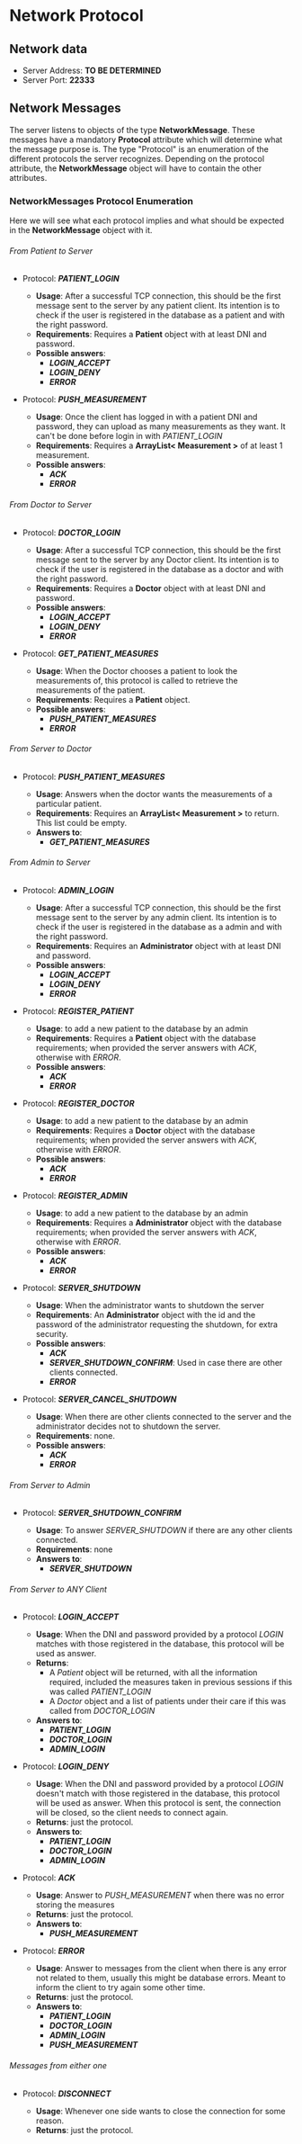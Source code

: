 # Network Protocol

## Network data
* Server Address: **TO BE DETERMINED**
* Server Port: **22333**

## Network Messages
The server listens to objects of the type **NetworkMessage**. These messages have
a mandatory **Protocol** attribute which will determine what the message purpose is.
The type "Protocol" is an enumeration of the different protocols the server recognizes.
Depending on the protocol attribute, the **NetworkMessage** object will have to contain the
other attributes. 

### NetworkMessages Protocol Enumeration 
Here we will see what each protocol implies and what should be expected in the **NetworkMessage**
object with it.

###### From Patient to Server
* Protocol: _**PATIENT_LOGIN**_

    * **Usage**: After a successful TCP connection, this should be the first message sent to the
    server by any patient client. Its intention is to check if the user is registered in the
    database as a patient and with the right password.
    * **Requirements**: Requires a **Patient** object with at least DNI and password.
    * **Possible answers**: 
        * _**LOGIN_ACCEPT**_
        * _**LOGIN_DENY**_
        * _**ERROR**_

* Protocol: _**PUSH_MEASUREMENT**_

    * **Usage**: Once the client has logged in with a patient DNI and password, they can 
    upload as many measurements as they want. It can't be done before login in with _PATIENT_LOGIN_
    * **Requirements**: Requires a **ArrayList< Measurement >** of at least 1 measurement.
    * **Possible answers**:
        * _**ACK**_ 
        * _**ERROR**_
        
###### From Doctor to Server
* Protocol: _**DOCTOR_LOGIN**_

    * **Usage**: After a successful TCP connection, this should be the first message sent to the
    server by any Doctor client. Its intention is to check if the user is registered in the
    database as a doctor and with the right password.
    * **Requirements**: Requires a **Doctor** object with at least DNI and password.
    * **Possible answers**: 
        * _**LOGIN_ACCEPT**_
        * _**LOGIN_DENY**_
        * _**ERROR**_

* Protocol: _**GET_PATIENT_MEASURES**_

    * **Usage**: When the Doctor chooses a patient to look the measurements of, this protocol is called
    to retrieve the measurements of the patient.
    * **Requirements**: Requires a **Patient** object.
    * **Possible answers**:
        * _**PUSH_PATIENT_MEASURES**_ 
        * _**ERROR**_
        
###### From Server to Doctor
* Protocol: _**PUSH_PATIENT_MEASURES**_

    * **Usage**: Answers when the doctor wants the measurements of a particular patient.
    * **Requirements**: Requires an **ArrayList< Measurement >** to return. This list could be empty.
    * **Answers to**: 
        * _**GET_PATIENT_MEASURES**_

###### From Admin to Server
* Protocol: _**ADMIN_LOGIN**_

    * **Usage**: After a successful TCP connection, this should be the first message sent to the
    server by any admin client. Its intention is to check if the user is registered in the
    database as a admin and with the right password.
    * **Requirements**: Requires an **Administrator** object with at least DNI and password.
    * **Possible answers**: 
        * _**LOGIN_ACCEPT**_
        * _**LOGIN_DENY**_
        * _**ERROR**_
        
* Protocol: _**REGISTER_PATIENT**_

    * **Usage**: to add a new patient to the database by an admin
    * **Requirements**: Requires a **Patient** object with the database requirements; when provided the
    server answers with _ACK_, otherwise with _ERROR_.
    * **Possible answers**:
        * _**ACK**_ 
        * _**ERROR**_


* Protocol: _**REGISTER_DOCTOR**_

    * **Usage**: to add a new patient to the database by an admin
    * **Requirements**: Requires a **Doctor** object with the database requirements; when provided the
    server answers with _ACK_, otherwise with _ERROR_.
    * **Possible answers**:
        * _**ACK**_ 
        * _**ERROR**_


* Protocol: _**REGISTER_ADMIN**_

    * **Usage**: to add a new patient to the database by an admin
    * **Requirements**: Requires a **Administrator** object with the database requirements; when provided the
    server answers with _ACK_, otherwise with _ERROR_.
    * **Possible answers**:
        * _**ACK**_ 
        * _**ERROR**_


* Protocol: _**SERVER_SHUTDOWN**_

    * **Usage**: When the administrator wants to shutdown the server
    * **Requirements**: An **Administrator** object with the id and the password of the administrator
    requesting the shutdown, for extra security.
    * **Possible answers**:
        * _**ACK**_ 
        * _**SERVER_SHUTDOWN_CONFIRM**_: Used in case there are other clients connected.
        * _**ERROR**_


* Protocol: _**SERVER_CANCEL_SHUTDOWN**_

    * **Usage**: When there are other clients connected to the server and the administrator decides not
    to shutdown the server.
    * **Requirements**: none.
    * **Possible answers**:
        * _**ACK**_ 
        * _**ERROR**_
 
        
###### From Server to Admin
* Protocol: _**SERVER_SHUTDOWN_CONFIRM**_

    * **Usage**: To answer _SERVER_SHUTDOWN_ if there are any other clients connected. 
    * **Requirements**: none
    * **Answers to**: 
        * _**SERVER_SHUTDOWN**_
  
         
###### From Server to ANY Client

* Protocol: _**LOGIN_ACCEPT**_

    * **Usage**: When the DNI and password provided by a protocol _LOGIN_ matches with
    those registered in the database, this protocol will be used as answer. 
    * **Returns**: 
        * A _Patient_ object will be returned, with all the information required, included the 
        measures taken in previous sessions if this was called _PATIENT_LOGIN_
        * A _Doctor_ object and a list of patients under their care if this was called from _DOCTOR_LOGIN_
    * **Answers to**: 
        * _**PATIENT_LOGIN**_
        * _**DOCTOR_LOGIN**_
        * _**ADMIN_LOGIN**_
        
* Protocol: _**LOGIN_DENY**_

    * **Usage**: When the DNI and password provided by a protocol _LOGIN_  doesn't
     match with those registered in the database, this protocol will be used as answer.
     When this protocol is sent, the connection will be closed, so the client needs to
     connect again. 
    * **Returns**: just the protocol.
    * **Answers to**: 
        * _**PATIENT_LOGIN**_
        * _**DOCTOR_LOGIN**_
        * _**ADMIN_LOGIN**_
        
* Protocol: _**ACK**_

    * **Usage**: Answer to _PUSH_MEASUREMENT_ when there was no error storing the measures 
    * **Returns**: just the protocol.
    * **Answers to**: 
        * _**PUSH_MEASUREMENT**_

* Protocol: _**ERROR**_

    * **Usage**: Answer to messages from the client when there is any error not related 
    to them, usually this might be database errors. Meant to inform the client to try
    again some other time. 
    * **Returns**: just the protocol.
    * **Answers to**: 
        * _**PATIENT_LOGIN**_
        * _**DOCTOR_LOGIN**_
        * _**ADMIN_LOGIN**_
        * _**PUSH_MEASUREMENT**_

    
###### Messages from either one

* Protocol: _**DISCONNECT**_

    * **Usage**: Whenever one side wants to close the connection for some reason.
    * **Returns**: just the protocol.